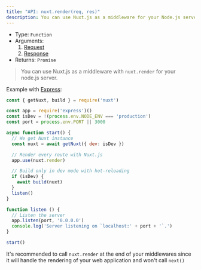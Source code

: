 ```yaml
---
title: "API: nuxt.render(req, res)"
description: You can use Nuxt.js as a middleware for your Node.js server.
---
```


- Type: `Function`
- Arguments:
  1. [Request](https://nodejs.org/api/http.html#http_class_http_incomingmessage)
  2. [Response](https://nodejs.org/api/http.html#http_class_http_serverresponse)
- Returns: `Promise`

> You can use Nuxt.js as a middleware with `nuxt.render` for your node.js server.

Example with [Express](https://github.com/expressjs/express):

```js
const { getNuxt, build } = require('nuxt')

const app = require('express')()
const isDev = !(process.env.NODE_ENV === 'production')
const port = process.env.PORT || 3000

async function start() {
  // We get Nuxt instance
  const nuxt = await getNuxt({ dev: isDev })

  // Render every route with Nuxt.js
  app.use(nuxt.render)

  // Build only in dev mode with hot-reloading
  if (isDev) {
    await build(nuxt)
  }
  listen()
}

function listen () {
  // Listen the server
  app.listen(port, '0.0.0.0')
  console.log('Server listening on `localhost:' + port + '`.')
}

start()
```

<div class="Alert">

It's recommended to call `nuxt.render` at the end of your middlewares since it will handle the rendering of your web application and won't call `next()`

</div>
